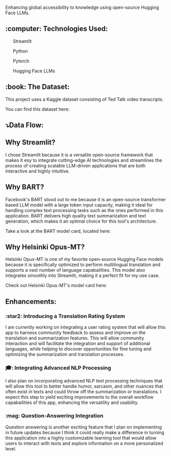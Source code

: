 Enhancing global accessibility to knowledge using open-source Hugging Face LLMs.

<h2>:computer: Technologies Used:</h2>
<ul>Streamlit</ul>
<ul>Python</ul>
<ul>Pytorch</ul>
<ul>Hugging Face LLMs</ul>

<h2>:book: The Dataset:</h2>
This project uses a Kaggle dataset consisting of Ted Talk video transcripts. 

You can find this dataset here:

<h2>⤵️Data Flow:</h2>

<h2>Why Streamlit?</h2>
I chose Streamlit because it is a versatile open-source framework that makes it esy to integrate cutting-edge AI technologies and streamlines the process of creating scalable LLM-driven applications that are both interactive and highly intuitive.

<h2>Why BART?</h2>
Facebook's BART stood out to me because it is an open-source transformer based LLM model with a large token input capacity, making it ideal for handling complex text processing tasks such as the ones performed in this application. BART delivers high quality text summarization and text generation, which makes it an optimal choice for this tool's architecture. 

Take a look at the BART model card, located here: 

<h2>Why Helsinki Opus-MT?</h2>
Helsinki Opus-MT is one of my favorite open-source Hugging Face models because it is specifically optimized to perform multilingual translation and supports a vast number of language capabailities. This model also integrates smoothly into Streamlit, making it a perfect fit for my use case. 

Check out Helsinki Opus-MT's model card here:

<h2>Enhancements:</h2>

<h3>:star2: Introducing a Translation Rating System</h3>
I am currently working on integrating a user rating system that will allow this app to harness community feedback to assess and improve on the translation and summarization features. This will allow community interaction and will facilitate the integration and support of additional languages, while helping to discover opportunities for fine tuning and optimizing the summarization and translation processes. 

<h3>🎓: Integrating Advanced NLP Processing</h3>
I also plan on incorporating advanced NLP text processing techniques that will allow this tool to better handle humor, sarcasm, and other nuances that often exist in texts and could throw off the summarization or translations. I expect this step to yield exciting improvements to the overall workflow capabailities of this app, enhancing the versatility and usability. 

<h3>:mag: Question-Answering Integration</h3>
Question answering is another exciting feature that I plan on implementing in future updates because I think it could really make a difference in turning this application into a highly customizable learning tool that would allow users to interact with texts and explore information on a more personalized level. 
